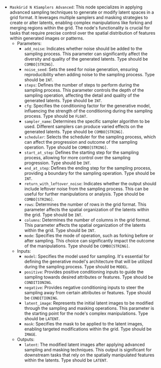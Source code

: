- `MaskGrid N KSamplers Advanced`: This node specializes in applying advanced sampling techniques to generate or modify latent spaces in a grid format. It leverages multiple samplers and masking strategies to create or alter latents, enabling complex manipulations like forking and merging regions within the grid. The node's functionality is crucial for tasks that require precise control over the spatial distribution of features within generated images or patterns.
    - Parameters:
        - `add_noise`: Indicates whether noise should be added to the sampling process. This parameter can significantly affect the diversity and quality of the generated latents. Type should be `COMBO[STRING]`.
        - `noise_seed`: Sets the seed for noise generation, ensuring reproducibility when adding noise to the sampling process. Type should be `INT`.
        - `steps`: Defines the number of steps to perform during the sampling process. This parameter controls the depth of the sampling operation, affecting the detail and quality of the generated latents. Type should be `INT`.
        - `cfg`: Specifies the conditioning factor for the generative model, influencing the strength of the conditioning during the sampling process. Type should be `FLOAT`.
        - `sampler_name`: Determines the specific sampler algorithm to be used. Different samplers can produce varied effects on the generated latents. Type should be `COMBO[STRING]`.
        - `scheduler`: Selects the scheduler for the sampling process, which can affect the progression and outcome of the sampling operation. Type should be `COMBO[STRING]`.
        - `start_at_step`: Defines the starting step for the sampling process, allowing for more control over the sampling progression. Type should be `INT`.
        - `end_at_step`: Defines the ending step for the sampling process, providing a boundary for the sampling operation. Type should be `INT`.
        - `return_with_leftover_noise`: Indicates whether the output should include leftover noise from the sampling process. This can be useful for further manipulations or analysis. Type should be `COMBO[STRING]`.
        - `rows`: Determines the number of rows in the grid format. This parameter affects the spatial organization of the latents within the grid. Type should be `INT`.
        - `columns`: Determines the number of columns in the grid format. This parameter affects the spatial organization of the latents within the grid. Type should be `INT`.
        - `mode`: Specifies the mode of operation, such as forking before or after sampling. This choice can significantly impact the outcome of the manipulations. Type should be `COMBO[STRING]`.
    - Inputs:
        - `model`: Specifies the model used for sampling. It's essential for defining the generative model's architecture that will be utilized during the sampling process. Type should be `MODEL`.
        - `positive`: Provides positive conditioning inputs to guide the sampling towards desired attributes or features. Type should be `CONDITIONING`.
        - `negative`: Provides negative conditioning inputs to steer the sampling away from certain attributes or features. Type should be `CONDITIONING`.
        - `latent_image`: Represents the initial latent images to be modified through the sampling and masking operations. This parameter is the starting point for the node's complex manipulations. Type should be `LATENT`.
        - `mask`: Specifies the mask to be applied to the latent images, enabling targeted modifications within the grid. Type should be `IMAGE`.
    - Outputs:
        - `latent`: The modified latent images after applying advanced sampling and masking techniques. This output is significant for downstream tasks that rely on the spatially manipulated features within the latents. Type should be `LATENT`.
